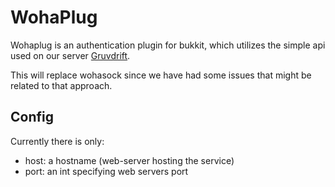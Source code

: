 WohaPlug
========

Wohaplug is an authentication plugin for bukkit, which utilizes the
simple api used on our server
[Gruvdrift](https://github.com/blambi/Gruvdrift).

This will replace wohasock since we have had some issues that might be
related to that approach.

Config
------

Currently there is only:

 - host: a hostname (web-server hosting the service)
 - port: an int specifying web servers port
